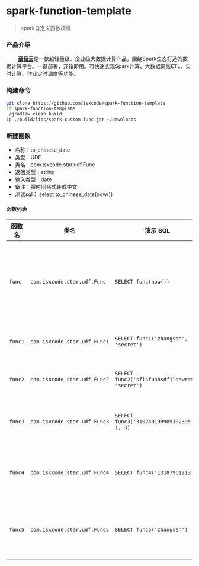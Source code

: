 # spark-function-template

> spark自定义函数模版

### 产品介绍

&nbsp;&nbsp;&nbsp;&nbsp;&nbsp;&nbsp;&nbsp; [**至轻云**](https://zhiqingyun.isxcode.com)是一款超轻量级、企业级大数据计算产品，围绕Spark生态打造的数据计算平台。一键部署，开箱即用。可快速实现Spark计算、大数据离线ETL、实时计算、作业定时调度等功能。

### 构建命令

```bash
git clone https://github.com/isxcode/spark-function-template
cd spark-function-template
./gradlew clean build
cp ./build/libs/spark-custom-func.jar ~/Downloads
```

### 新建函数

- 名称：to_chinese_date
- 类型：UDF
- 类名：com.isxcode.star.udf.Func
- 返回类型：string
- 输入类型：date
- 备注：将时间格式转成中文
- 测试sql： select to_chinese_date(now())

#### 函数列表

| 函数名   | 类名                         | 演示 SQL                                  | 说明               | 备注                                                                                                                                                                                                                                              |
|----------|------------------------------|-------------------------------------------|--------------------|-------------------------------------------------------------------------------------------------------------------------------------------------------------------------------------------------------------------------------------------------|
| `func`   | `com.isxcode.star.udf.Func`   | `SELECT func(now())`                      | 将时间格式转成中文 | 需要额外下载依赖：[hutool-all-5.8.27.jar](https://repo1.maven.org/maven2/cn/hutool/hutool-all/5.8.27/hutool-all-5.8.27.jar)                                                                                                                              |
| `func1`  | `com.isxcode.star.udf.Func1`  | `SELECT func1('zhangsan', 'secret')`      | 对称加密           | 需要额外下载依赖：[hutool-all-5.8.27.jar](https://repo1.maven.org/maven2/cn/hutool/hutool-all/5.8.27/hutool-all-5.8.27.jar)                                                                                                                              |
| `func2`  | `com.isxcode.star.udf.Func2`  | `SELECT func2('sflsfuahsdfjlqewr==', 'secret')` | 对称解密           | 需要额外下载依赖：[hutool-all-5.8.27.jar](https://repo1.maven.org/maven2/cn/hutool/hutool-all/5.8.27/hutool-all-5.8.27.jar)                                                                                                                              |
| `func3`  | `com.isxcode.star.udf.Func3`  | `SELECT func3('310240199909102395', 1, 3)`| 身份证脱敏         | 需要额外下载依赖：[hutool-all-5.8.27.jar](https://repo1.maven.org/maven2/cn/hutool/hutool-all/5.8.27/hutool-all-5.8.27.jar)                                                                                                                              |
| `func4`  | `com.isxcode.star.udf.Func4`  | `SELECT func4('13187961213')`             | 手机号码脱敏       | 需要额外下载依赖：[hutool-all-5.8.27.jar](https://repo1.maven.org/maven2/cn/hutool/hutool-all/5.8.27/hutool-all-5.8.27.jar)                                                                                                                              |
| `func5`  | `com.isxcode.star.udf.Func5`  | `SELECT func5('zhangsan')`                | 国密随机加密       | 需要额外下载依赖：[hutool-all-5.8.27.jar](https://repo1.maven.org/maven2/cn/hutool/hutool-all/5.8.27/hutool-all-5.8.27.jar)、[bcprov-jdk18on-1.78.1.jar](https://repo1.maven.org/maven2/org/bouncycastle/bcprov-jdk18on/1.78.1/bcprov-jdk18on-1.78.1.jar) |
